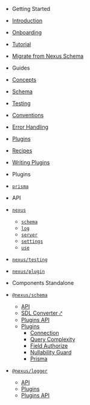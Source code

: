- Getting Started

- [Introduction](README)
- [Onboarding](getting-started/onboarding)
- [Tutorial](getting-started/tutorial)
- [Migrate from Nexus Schema](getting-started/migrate-from-nexus-schema)

- Guides

- [Concepts](guides/concepts)
- [Schema](guides/schema)
- [Testing](guides/testing)
- [Conventions](guides/conventions)
- [Error Handling](guides/error-handling)
- [Plugins](guides/plugins)
- [Recipes](references/recipes)
- [Writing Plugins](guides/writing-plugins)

- Plugins

- [`prisma`](plugins/prisma)

- API

- [`nexus`](api/modules/main)

  - [`schema`](api/modules/main/exports/schema)
  - [`log`](api/modules/main/exports/logger)
  - [`server`](api/modules/main/exports/server)
  - [`settings`](api/modules/main/exports/settings)
  - [`use`](api/modules/main/exports/use)

- [`nexus/testing`](api/modules/testing)

* [`nexus/plugin`](api/modules/plugin)

* Components Standalone

* [`@nexus/schema`](components/schema/about)
  - [API](components/schema/api)
  - [SDL Converter ⤤](https://nexus.js.org/converter)
  - [Plugins API](components/schema/plugins-api)
  - [Plugins](components/schema/plugins)
    - [Connection](components/schema/plugins/connection)
    - [Query Complexity](components/schema/plugins/query-complexity)
    - [Field Authorize](components/schema/plugins/field-authorize)
    - [Nullability Guard](components/schema/plugins/nullability-guard)
    - [Prisma](components/schema/plugins/prisma)
* [`@nexus/logger`](components/logger/about)
  - [API](components/logger/api)
  - [Plugins](components/logger/plugins)
  - [Plugins API](components/logger/plugins-api)
